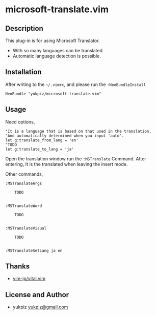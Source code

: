 # microsoft-translate.vim

## Description

This plug-in is for using Microsoft Translator.

* With so many languages can be translated.
* Automatic language detection is possible.


## Installation

After writing to the ``~/.vimrc``, and please run the ``:NeoBundleInstall``

~~~
NeoBundle "yukpiz/microsoft-translate.vim"
~~~


## Usage

Need options,
~~~
"It is a language that is based on that used in the translation,
"And automatically determined when you input 'auto'.
let g:translate_from_lang = 'en'
"TODO
let g:translate_to_lang = 'ja'
~~~

Open the translation window run the ``:MSTranslate`` Command.
After entering, It is the translated when leaving the insert mode.

Other commands,
~~~
:MSTranslateArgs

    TODO


:MSTranslateWord

    TODO


:MSTranslateVisual

    TODO


:MSTranslateSetLang ja en

~~~








## Thanks

* [vim-jp/vital.vim](https://github.com/vim-jp/vital.vim)


## License and Author

* yukpiz <yukpiz@gmail.com>

